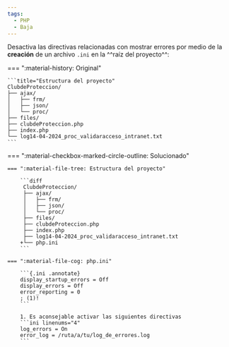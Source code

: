 ```yaml
---
tags:
  - PHP
  - Baja
---
```


Desactiva las directivas relacionadas con mostrar errores por medio de la **creación** de un archivo `.ini` en la ^^raíz
del proyecto^^:

=== ":material-history: Original"

    ```title="Estructura del proyecto"
    ClubdeProteccion/
    ├── ajax/
    │   ├── frm/
    │   ├── json/
    │   └── proc/
    ├── files/
    ├── clubdeProteccion.php
    ├── index.php
    └── log14-04-2024_proc_validaracceso_intranet.txt
    ```

=== ":material-checkbox-marked-circle-outline: Solucionado"

    === ":material-file-tree: Estructura del proyecto"

        ```diff
         ClubdeProteccion/
         ├── ajax/
         │   ├── frm/
         │   ├── json/
         │   └── proc/
         ├── files/
         ├── clubdeProteccion.php
         ├── index.php
         ├── log14-04-2024_proc_validaracceso_intranet.txt
        +└── php.ini
        ```

    === ":material-file-cog: php.ini"

        ```{.ini .annotate}
        display_startup_errors = Off
        display_errors = Off
        error_reporting = 0
        ; (1)!
        ```

        1. Es aconsejable activar las siguientes directivas
        ```ini linenums="4"
        log_errors = On
        error_log = /ruta/a/tu/log_de_errores.log
        ```
